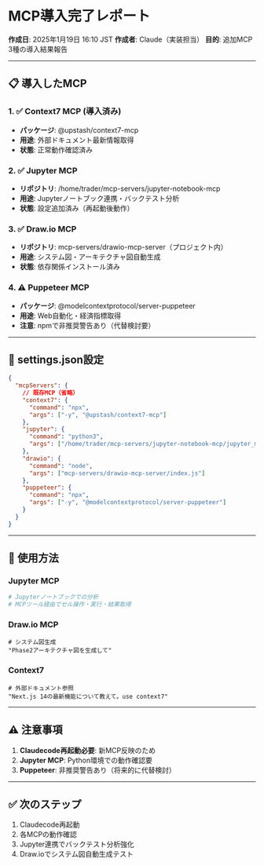 # MCP導入完了レポート

**作成日**: 2025年1月19日 16:10 JST
**作成者**: Claude（実装担当）
**目的**: 追加MCP 3種の導入結果報告

---

## 📋 導入したMCP

### 1. ✅ **Context7 MCP** (導入済み)
- **パッケージ**: @upstash/context7-mcp
- **用途**: 外部ドキュメント最新情報取得
- **状態**: 正常動作確認済み

### 2. ✅ **Jupyter MCP** 
- **リポジトリ**: /home/trader/mcp-servers/jupyter-notebook-mcp
- **用途**: Jupyterノートブック連携・バックテスト分析
- **状態**: 設定追加済み（再起動後動作）

### 3. ✅ **Draw.io MCP**
- **リポジトリ**: mcp-servers/drawio-mcp-server（プロジェクト内）
- **用途**: システム図・アーキテクチャ図自動生成
- **状態**: 依存関係インストール済み

### 4. ⚠️ **Puppeteer MCP**
- **パッケージ**: @modelcontextprotocol/server-puppeteer
- **用途**: Web自動化・経済指標取得
- **注意**: npmで非推奨警告あり（代替検討要）

---

## 🔧 settings.json設定

```json
{
  "mcpServers": {
    // 既存MCP（省略）
    "context7": {
      "command": "npx",
      "args": ["-y", "@upstash/context7-mcp"]
    },
    "jupyter": {
      "command": "python3",
      "args": ["/home/trader/mcp-servers/jupyter-notebook-mcp/jupyter_mcp_server.py"]
    },
    "drawio": {
      "command": "node",
      "args": ["mcp-servers/drawio-mcp-server/index.js"]
    },
    "puppeteer": {
      "command": "npx",
      "args": ["-y", "@modelcontextprotocol/server-puppeteer"]
    }
  }
}
```

---

## 🚀 使用方法

### Jupyter MCP
```python
# Jupyterノートブックでの分析
# MCPツール経由でセル操作・実行・結果取得
```

### Draw.io MCP
```
# システム図生成
"Phase2アーキテクチャ図を生成して"
```

### Context7
```
# 外部ドキュメント参照
"Next.js 14の最新機能について教えて。use context7"
```

---

## ⚠️ 注意事項

1. **Claudecode再起動必要**: 新MCP反映のため
2. **Jupyter MCP**: Python環境での動作確認要
3. **Puppeteer**: 非推奨警告あり（将来的に代替検討）

---

## ✅ 次のステップ

1. Claudecode再起動
2. 各MCPの動作確認
3. Jupyter連携でバックテスト分析強化
4. Draw.ioでシステム図自動生成テスト